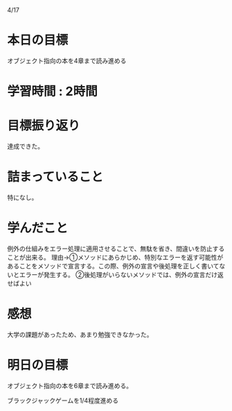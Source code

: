 4/17
# 本日の目標
オブジェクト指向の本を4章まで読み進める
# 学習時間 : 2時間
# 目標振り返り
達成できた。
# 詰まっていること
特になし。
# 学んだこと
例外の仕組みをエラー処理に適用させることで、無駄を省き、間違いを防止することが出来る。
理由→➀メソッドにあらかじめ、特別なエラーを返す可能性があることをメソッドで宣言する。この際、例外の宣言や後処理を正しく書いてないとエラーが発生する。
➁後処理がいらないメソッドでは、例外の宣言だけ返せばよい
# 感想
大学の課題があったため、あまり勉強できなかった。
# 明日の目標
 オブジェクト指向の本を6章まで読み進める。

ブラックジャックゲームを1/4程度進める


